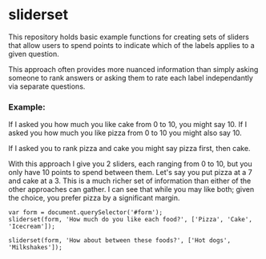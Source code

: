 # sliderset

This repository holds basic example functions for creating sets of sliders that allow users to spend points to indicate which of the labels applies to a given question. 

This approach often provides more nuanced information than simply asking someone to rank answers or asking them to rate each label independantly via separate questions.

### Example: 
  If I asked you how much you like cake from 0 to 10, you might say 10. 
  If I asked you how much you like pizza from 0 to 10 you might also say 10. 

  If I asked you to rank pizza and cake you might say pizza first, then cake. 

  With this approach I give you 2 sliders, each ranging from 0 to 10, but you only have 10 points to spend between them. 
  Let's say you put pizza at a 7 and cake at a 3. 
  This is a much richer set of information than either of the other approaches can gather. I can see that while you may like both; given the choice, you prefer pizza by a significant margin. 


```
var form = document.querySelector('#form');
sliderset(form, 'How much do you like each food?', ['Pizza', 'Cake', 'Icecream']);

sliderset(form, 'How about between these foods?', ['Hot dogs', 'Milkshakes']);
```
